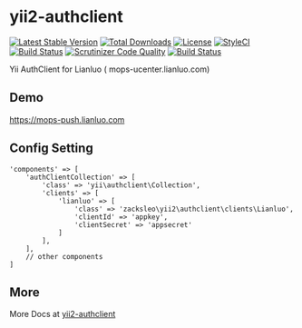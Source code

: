 # yii2-authclient

[![Latest Stable Version](https://poser.pugx.org/zacksleo/yii2-authclient/version)](https://packagist.org/packages/yii2-authclient/phpsms)
[![Total Downloads](https://poser.pugx.org/zacksleo/yii2-authclient/downloads)](https://packagist.org/packages/yii2-authclient/phpsms)
[![License](https://poser.pugx.org/zacksleo/yii2-authclient/license)](https://packagist.org/packages/yii2-authclient/phpsms)
[![StyleCI](https://styleci.io/repos/100697365/shield?branch=master)](https://styleci.io/repos/100697365)
[![Build Status](https://travis-ci.org/monster-hunter/yii2-authclient.svg?branch=master)](https://travis-ci.org/monster-hunter/yii2-authclient)
[![Scrutinizer Code Quality](https://scrutinizer-ci.com/g/monster-hunter/yii2-authclient/badges/quality-score.png?b=master)](https://scrutinizer-ci.com/g/monster-hunter/yii2-authclient/?branch=master)
[![Build Status](https://scrutinizer-ci.com/g/monster-hunter/yii2-authclient/badges/build.png?b=master)](https://scrutinizer-ci.com/g/monster-hunter/yii2-authclient/build-status/master)


Yii AuthClient for Lianluo ( mops-ucenter.lianluo.com)

## Demo
https://mops-push.lianluo.com

## Config Setting

```
'components' => [
    'authClientCollection' => [
        'class' => 'yii\authclient\Collection',
        'clients' => [
            'lianluo' => [
                'class' => 'zacksleo\yii2\authclient\clients\Lianluo',
                'clientId' => 'appkey',
                'clientSecret' => 'appsecret'
            ]
        ],
    ],
    // other components
]
```

## More

More Docs at [yii2-authclient](https://github.com/yiisoft/yii2-authclient/tree/master/docs)
